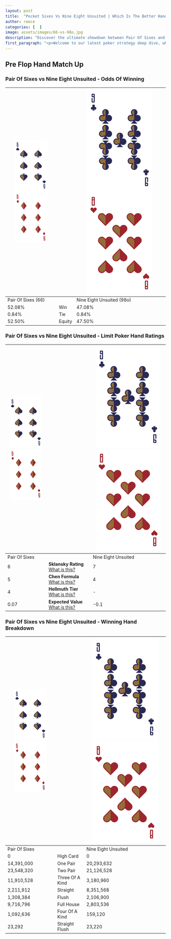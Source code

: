 ```yaml
---
layout: post
title:  "Pocket Sixes Vs Nine Eight Unsuited | Which Is The Better Hand In Poker? A Complete Guide"
author: reece
categories: [  ]
image: assets/images/66-vs-98o.jpg
description: "Discover the ultimate showdown between Pair Of Sixes and Nine Eight Unsuited in poker! Uncover the odds, strategies, and scenarios where one hand triumphs over the other. Get ready to up your poker game with this thrilling analysis."
first_paragraph: "<p>Welcome to our latest poker strategy deep dive, where we're pitting two distinct hands against each other in a high-stakes showdown: Pair Of Sixes vs Nine Eight Unsuited.</p><p>In the dynamic world of poker, every decision counts, and knowing which hand holds the upper hand is key to your success at the table.</p><p>In this article, we'll dissect these two hands, explore the scenarios where one dominates the other, and equip you with the knowledge to make strategic choices that can tip the odds in your favor.</p><p>Get ready to unravel the intriguing dynamics of these poker hands and elevate your game to new heights.</p>"
---
```




[comment]: # (sp0)

## Pre Flop Hand Match Up

<div class="table hand-ratings" markdown="1"> 



### Pair Of Sixes vs Nine Eight Unsuited - Odds Of Winning


    
| ![image info](assets/images/hand1/6.png) ![image info](assets/images/hand1/6o.png) |  | ![image info](assets/images/hand2/9.png) ![image info](assets/images/hand2/8o.png) |
| -------- | -------- | -------- |
| Pair Of Sixes (66) |  | Nine Eight Unsuited (98o) |
| 52.08% | Win | 47.08% |
| 0.84% | Tie | 0.84% |
| 52.50% | Equity | 47.50% |




[comment]: # (sp1)



### Pair Of Sixes vs Nine Eight Unsuited - Limit Poker Hand Ratings


    
| ![image info](assets/images/hand1/6.png) ![image info](assets/images/hand1/6o.png) |  | ![image info](assets/images/hand2/9.png) ![image info](assets/images/hand2/8o.png) |
| -------- | -------- | -------- |
| Pair Of Sixes |  | Nine Eight Unsuited |
| 6 | **Sklansky Rating** [What is this?](/sklansky-rating-explained) | 7 |
| 5 | **Chen Formula** [What is this?](/chen-formula-explained) | 4 |
| 4 | **Hellmuth Tier** [What is this?](/Hellmuth-tier-explained) | - |
| 0.07 | **Expected Value** [What is this?](/expected-value-explained) | -0.1 |




[comment]: # (sp2)



### Pair Of Sixes vs Nine Eight Unsuited - Winning Hand Breakdown


    
| ![image info](assets/images/hand1/6.png) ![image info](assets/images/hand1/6o.png) |  | ![image info](assets/images/hand2/9.png) ![image info](assets/images/hand2/8o.png) |
| -------- | -------- | -------- |
| Pair Of Sixes |  | Nine Eight Unsuited |
| 0 | High Card | 0 |
| 14,391,000 | One Pair | 20,293,632 |
| 23,548,320 | Two Pair | 21,126,528 |
| 11,910,528 | Three Of A Kind | 3,180,960 |
| 2,211,912 | Straight | 8,351,568 |
| 1,308,384 | Flush | 2,106,900 |
| 9,716,796 | Full House | 2,803,536 |
| 1,092,636 | Four Of A Kind | 159,120 |
| 23,292 | Straight Flush | 23,220 |




[comment]: # (sp3)



</div>

[comment]: # (sp4)



[comment]: # (sp5)

